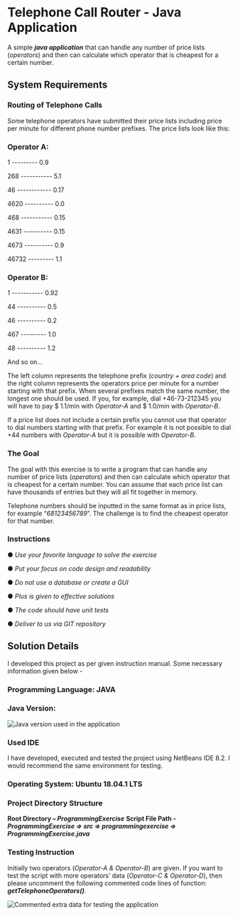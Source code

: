 # Telephone Call Router - Java Application
A simple _**java application**_ that can handle any number of price lists (_operators_) and then can calculate which operator that is cheapest for a certain number. 

## System Requirements

### Routing of Telephone Calls
Some telephone operators have submitted their price lists including price per minute for different phone number prefixes. The price lists look like this:

### Operator A:
1 --------- 0.9

268	----------- 5.1

46 ------------ 0.17

4620 ---------- 0.0

468 ----------- 0.15

4631 ---------- 0.15

4673 ---------- 0.9

46732 --------- 1.1

### Operator B:
1 ----------- 0.92

44 ---------- 0.5

46 ---------- 0.2

467 --------- 1.0

48 ---------- 1.2

And so on...

The left column represents the telephone prefix (_country + area code_) and the right column represents the operators price per minute for a number starting with that prefix. When several prefixes match the same number, the longest one should be used. If you, for example, dial +46-73-212345 you will have to pay $ 1.1/min with _Operator-A_ and $ 1.0/min with _Operator-B_. 

If a price list does not include a certain prefix you cannot use that operator to dial numbers starting with that prefix. For example it is not possible to dial +44 numbers with _Operator-A_ but it is possible with _Operator-B_.

### The Goal
The goal with this exercise is to write a program that can handle any number of price lists (_operators_) and then can calculate which operator that is cheapest for a certain number. You can assume that each price list can have thousands of entries but they will all fit together in memory.

Telephone numbers should be inputted in the same format as in price lists, for example “_68123456789_”. The challenge is to find the cheapest operator for that number.

### Instructions
●	_Use your favorite language to solve the exercise_

●	_Put your focus on code design and readability_ 

●	_Do not use a database or create a GUI_ 

●	_Plus is given to effective solutions_ 

●	_The code should have unit tests_

●	_Deliver to us via GIT repository_

## Solution Details
I developed this project as per given instruction manual. Some necessary information given below -

### Programming Language: JAVA

### Java Version:
![Java version used in the application](https://github.com/xtremeonecoder/telephone-call-router-java/blob/master/documentation/Programming-Environment.jpg)

### Used IDE
I have developed, executed and tested the project using NetBeans IDE 8.2. I would recommend the same environment for testing.

### Operating System: Ubuntu 18.04.1 LTS

### Project Directory Structure
**Root Directory – _ProgrammingExercise_**
**Script File Path -**
_**ProgrammingExercise => src => programmingexercise => ProgrammingExercise.java**_

### Testing Instruction
Initially two operators (_Operator-A & Operator-B_) are given. If you want to test the script with more operators’ data (_Operator-C & Operator-D_), then please uncomment the following commented code lines of function: _**getTelephoneOperators()**_.

![Commented extra data for testing the application](https://github.com/xtremeonecoder/telephone-call-router-java/blob/master/documentation/Extra-Data-for-Testing.jpg)